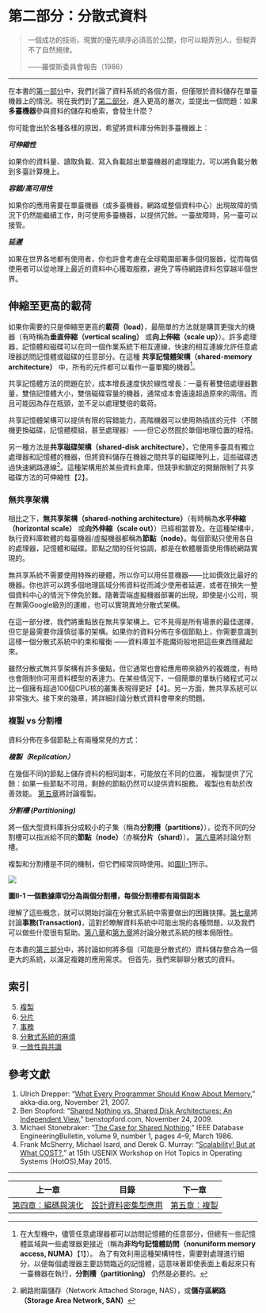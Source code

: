 # 第二部分：分散式資料

> 一個成功的技術，現實的優先順序必須高於公關，你可以糊弄別人，但糊弄不了自然規律。
>
> ——羅傑斯委員會報告（1986）
>

-------

在本書的[第一部分](part-i.md)中，我們討論了資料系統的各個方面，但僅限於資料儲存在單臺機器上的情況。現在我們到了[第二部分](part-ii.md)，進入更高的層次，並提出一個問題：如果**多臺機器**參與資料的儲存和檢索，會發生什麼？

你可能會出於各種各樣的原因，希望將資料庫分佈到多臺機器上：

***可伸縮性***

如果你的資料量、讀取負載、寫入負載超出單臺機器的處理能力，可以將負載分散到多臺計算機上。

***容錯/高可用性***

如果你的應用需要在單臺機器（或多臺機器，網路或整個資料中心）出現故障的情況下仍然能繼續工作，則可使用多臺機器，以提供冗餘。一臺故障時，另一臺可以接管。

***延遲***

如果在世界各地都有使用者，你也許會考慮在全球範圍部署多個伺服器，從而每個使用者可以從地理上最近的資料中心獲取服務，避免了等待網路資料包穿越半個世界。

## 伸縮至更高的載荷

如果你需要的只是伸縮至更高的**載荷（load）**，最簡單的方法就是購買更強大的機器（有時稱為**垂直伸縮（vertical scaling）** 或**向上伸縮（scale up）**）。許多處理器，記憶體和磁碟可以在同一個作業系統下相互連線，快速的相互連線允許任意處理器訪問記憶體或磁碟的任意部分。在這種 **共享記憶體架構（shared-memory architecture）** 中，所有的元件都可以看作一臺單獨的機器[^i]。

[^i]: 在大型機中，儘管任意處理器都可以訪問記憶體的任意部分，但總有一些記憶體區域與一些處理器更接近（稱為**非均勻記憶體訪問（nonuniform memory access, NUMA）**【1】）。 為了有效利用這種架構特性，需要對處理進行細分，以便每個處理器主要訪問臨近的記憶體，這意味著即使表面上看起來只有一臺機器在執行，**分割槽（partitioning）** 仍然是必要的。

共享記憶體方法的問題在於，成本增長速度快於線性增長：一臺有著雙倍處理器數量，雙倍記憶體大小，雙倍磁碟容量的機器，通常成本會遠遠超過原來的兩倍。而且可能因為存在瓶頸，並不足以處理雙倍的載荷。

共享記憶體架構可以提供有限的容錯能力，高階機器可以使用熱插拔的元件（不關機更換磁碟，記憶體模組，甚至處理器）——但它必然囿於單個地理位置的桎梏。

另一種方法是**共享磁碟架構（shared-disk architecture）**，它使用多臺具有獨立處理器和記憶體的機器，但將資料儲存在機器之間共享的磁碟陣列上，這些磁碟透過快速網路連線[^ii]。這種架構用於某些資料倉庫，但競爭和鎖定的開銷限制了共享磁碟方法的可伸縮性【2】。

[^ii]: 網路附屬儲存（Network Attached Storage, NAS），或**儲存區網路（Storage Area Network, SAN）**

### 無共享架構

相比之下，**無共享架構（shared-nothing architecture）**（有時稱為**水平伸縮（horizontal scale）** 或**向外伸縮（scale out）**）已經相當普及。在這種架構中，執行資料庫軟體的每臺機器/虛擬機器都稱為**節點（node）**。每個節點只使用各自的處理器，記憶體和磁碟。節點之間的任何協調，都是在軟體層面使用傳統網路實現的。

無共享系統不需要使用特殊的硬體，所以你可以用任意機器——比如價效比最好的機器。你也許可以跨多個地理區域分佈資料從而減少使用者延遲，或者在損失一整個資料中心的情況下倖免於難。隨著雲端虛擬機器部署的出現，即使是小公司，現在無需Google級別的運維，也可以實現異地分散式架構。

在這一部分裡，我們將重點放在無共享架構上。它不見得是所有場景的最佳選擇，但它是最需要你謹慎從事的架構。如果你的資料分佈在多個節點上，你需要意識到這樣一個分散式系統中約束和權衡 ——資料庫並不能魔術般地把這些東西隱藏起來。

雖然分散式無共享架構有許多優點，但它通常也會給應用帶來額外的複雜度，有時也會限制你可用資料模型的表達力。在某些情況下，一個簡單的單執行緒程式可以比一個擁有超過100個CPU核的叢集表現得更好【4】。另一方面，無共享系統可以非常強大。接下來的幾章，將詳細討論分散式資料會帶來的問題。

### 複製 vs 分割槽

資料分佈在多個節點上有兩種常見的方式：

***複製（Replication）***

在幾個不同的節點上儲存資料的相同副本，可能放在不同的位置。 複製提供了冗餘：如果一些節點不可用，剩餘的節點仍然可以提供資料服務。 複製也有助於改善效能。 [第五章](ch5.md)將討論複製。

***分割槽 (Partitioning)***

將一個大型資料庫拆分成較小的子集（稱為**分割槽（partitions）**），從而不同的分割槽可以指派給不同的**節點（node）**（亦稱**分片（shard）**）。 [第六章](ch6.md)將討論分割槽。

複製和分割槽是不同的機制，但它們經常同時使用。如[圖II-1](../img/figii-1.png)所示。

![](../img/figii-1.png)

**圖II-1 一個數據庫切分為兩個分割槽，每個分割槽都有兩個副本**

理解了這些概念，就可以開始討論在分散式系統中需要做出的困難抉擇。[第七章](ch7.md)將討論**事務(Transaction)**，這對於瞭解資料系統中可能出現的各種問題，以及我們可以做些什麼很有幫助。[第八章](ch8.md)和[第九章](ch9.md)將討論分散式系統的根本侷限性。

在本書的[第三部分](part-iii.md)中，將討論如何將多個（可能是分散式的）資料儲存整合為一個更大的系統，以滿足複雜的應用需求。 但首先，我們來聊聊分散式的資料。



## 索引

5. [複製](ch5.md)
6. [分片](ch6.md)
7. [事務](ch7.md)
8. [分散式系統的麻煩](ch8.md)
9. [一致性與共識](ch9.md)





## 參考文獻

1.  Ulrich Drepper: “[What Every Programmer Should Know About Memory](https://people.freebsd.org/~lstewart/articles/cpumemory.pdf),” akka‐dia.org, November 21, 2007.
1. Ben Stopford: “[Shared Nothing vs. Shared Disk Architectures: An Independent View](http://www.benstopford.com/2009/11/24/understanding-the-shared-nothing-architecture/),” benstopford.com, November 24, 2009.
1. Michael Stonebraker: “[The Case for Shared Nothing](http://db.cs.berkeley.edu/papers/hpts85-nothing.pdf),” IEEE Database EngineeringBulletin, volume 9, number 1, pages 4–9, March 1986.
1. Frank McSherry, Michael Isard, and Derek G. Murray: “[Scalability! But at What COST?](http://www.frankmcsherry.org/assets/COST.pdf),” at 15th USENIX Workshop on Hot Topics in Operating Systems (HotOS),May 2015.

------

| 上一章                       | 目錄                            | 下一章                 |
| ---------------------------- | ------------------------------- | ---------------------- |
| [第四章：編碼與演化](ch4.md) | [設計資料密集型應用](README.md) | [第五章：複製](ch5.md) |